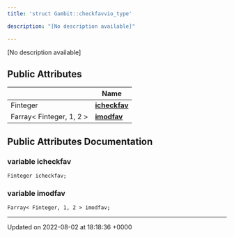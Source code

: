 ```yaml
---
title: 'struct Gambit::checkfavvio_type'

description: "[No description available]"

---
```









[No description available]

## Public Attributes

|                | Name           |
| -------------- | -------------- |
| Finteger | **[icheckfav](/documentation/code/colliderbit_development/classes/structgambit_1_1checkfavvio__type/#variable-icheckfav)**  |
| Farray< Finteger, 1, 2 > | **[imodfav](/documentation/code/colliderbit_development/classes/structgambit_1_1checkfavvio__type/#variable-imodfav)**  |

## Public Attributes Documentation

### variable icheckfav

```
Finteger icheckfav;
```


### variable imodfav

```
Farray< Finteger, 1, 2 > imodfav;
```


-------------------------------

Updated on 2022-08-02 at 18:18:36 +0000